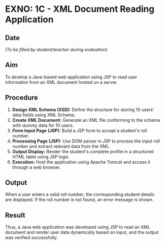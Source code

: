 # EXNO: 1C - XML Document Reading Application

## Date
_(To be filled by student/teacher during evaluation)_

## Aim
To develop a Java-based web application using JSP to read user information from an XML document hosted on a server.

## Procedure
1. **Design XML Schema (XSD):** Define the structure for storing 10 users' data fields using XML Schema.
2. **Create XML Document:** Generate an XML file conforming to the schema with dummy data for 10 users.
3. **Form Input Page (JSP):** Build a JSP form to accept a student's roll number.
4. **Processing Page (JSP):** Use DOM parser in JSP to process the input roll number and extract relevant data from the XML.
5. **Output Display:** Render the student's complete profile in a structured HTML table using JSP logic.
6. **Execution:** Host the application using Apache Tomcat and access it through a web browser.

## Output
When a user enters a valid roll number, the corresponding student details are displayed. If the roll number is not found, an error message is shown.

## Result
Thus, a Java web application was developed using JSP to read an XML document and render user data dynamically based on input, and the output was verified successfully.
